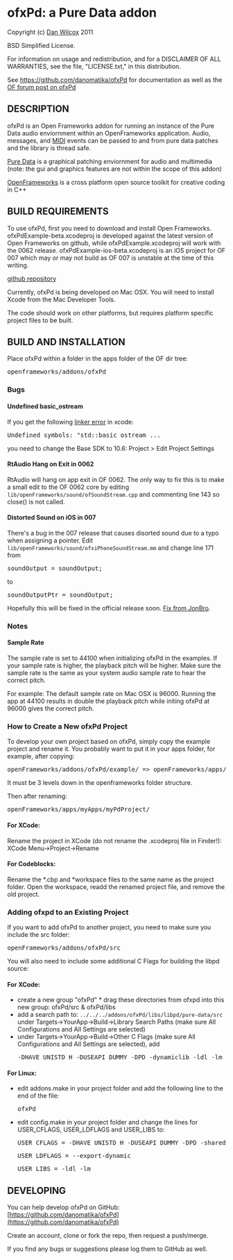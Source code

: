 ofxPd: a Pure Data addon
===================================

Copyright (c) [Dan Wilcox](danomatika.com) 2011

BSD Simplified License.

For information on usage and redistribution, and for a DISCLAIMER OF ALL
WARRANTIES, see the file, "LICENSE.txt," in this distribution.

See https://github.com/danomatika/ofxPd for documentation as well as the [OF forum post on ofxPd](http://forum.openframeworks.cc/index.php?topic=6492.0)

DESCRIPTION
-----------

ofxPd is an Open Frameworks addon for running an instance of the Pure Data audio enviornment within an OpenFrameworks application. Audio, messages, and [MIDI](http://en.wikipedia.org/wiki/Musical_Instrument_Digital_Interface) events can be passed to and from pure data patches and the library is thread safe.

[Pure Data](http://pure-data.info/) is a graphical patching enviornment for audio and multimedia (note: the gui and graphics features are not within the scope of this addon) 

[OpenFrameworks](http://www.openframeworks.cc/) is a cross platform open source toolkit for creative coding in C++

BUILD REQUIREMENTS
------------------

To use ofxPd, first you need to download and install Open Frameworks. ofxPdExample-beta.xcodeproj is developed against the latest version of Open Frameworks on github, while ofxPdExample.xcodeproj will work with the 0062 release. ofxPdExample-ios-beta.xcodeproj is an iOS project for OF 007 which may or may not build as OF 007 is unstable at the time of this writing.

[github repository](https://github.com/openframeworks/openFrameworks)

Currently, ofxPd is being developed on Mac OSX. You will need to install Xcode from the Mac Developer Tools.

The code should work on other platforms, but requires platform specific project files to be built.

BUILD AND INSTALLATION
----------------------

Place ofxPd within a folder in the apps folder of the OF dir tree:
<pre>
openframeworks/addons/ofxPd
</pre>

### Bugs

#### Undefined basic_ostream

If you get the following [linker error](http://www.openframeworks.cc/forum/viewtopic.php?f=8&t=5344&p=26537&hilit=Undefined+symbol#p26537) in xcode:
<pre>
Undefined symbols: "std::basic_ostream<char, std::char_traits<char> ...
</pre>
you need to change the Base SDK to 10.6: Project > Edit Project Settings

#### RtAudio Hang on Exit in 0062

RtAudio will hang on app exit in OF 0062. The only way to fix this is to make a small edit to the OF 0062 core by editing `lib/openFrameworks/sound/ofSoundStream.cpp` and commenting line 143 so close() is not called.

#### Distorted Sound on iOS in 007

There's a bug in the 007 release that causes disorted sound due to a typo when assigning a pointer. Edit `lib/openFrameworks/sound/ofxiPhoneSoundStream.mm` and change line 171 from
<pre>soundOutput = soundOutput;</pre>
to
<pre>soundOutputPtr = soundOutput;</pre>

Hopefully this will be fixed in the official release soon. [Fix from JonBro](https://github.com/openframeworks/openFrameworks/pull/690).

### Notes

#### Sample Rate

The sample rate is set to 44100 when initializing ofxPd in the examples. If your sample rate is higher, the playback pitch will be higher. Make sure the sample rate is the same as your system audio sample rate to hear the correct pitch.

For example: The default sample rate on Mac OSX is 96000. Running the app at 44100 results in double the playback pitch while initing ofxPd at 96000 gives the correct pitch.

### How to Create a New ofxPd Project

To develop your own project based on ofxPd, simply copy the example project and rename it. You probably want to put it in your apps folder, for example, after copying:
<pre>
openFrameworks/addons/ofxPd/example/ => openFrameworks/apps/myApps/example/
</pre>

It must be 3 levels down in the openframeworks folder structure.

Then after renaming:
<pre>
openFrameworks/apps/myApps/myPdProject/
</pre>

#### For XCode:

Rename the project in XCode (do not rename the .xcodeproj file in Finder!): XCode Menu->Project->Rename

#### For Codeblocks:

Rename the *.cbp and *workspace files to the same name as the project folder. Open the workspace, readd the renamed project file, and remove the old project.

### Adding ofxpd to an Existing Project

If you want to add ofxPd to another project, you need to make sure you include the src folder:
<pre>
openFrameworks/addons/ofxPd/src
</pre>

You will also need to include some additional C Flags for building the libpd source:

#### For XCode:

* create a new group "ofxPd" * drag these directories from ofxpd into this new group: ofxPd/src & ofxPd/libs
* add a search path to: `../../../addons/ofxPd/libs/libpd/pure-data/src` under Targets->YourApp->Build->Library Search Paths (make sure All Configurations and All Settings are selected)
* under Targets->YourApp->Build->Other C Flags (make sure All Configurations and All Settings are selected), add
	<pre>-DHAVE_UNISTD_H -DUSEAPI_DUMMY -DPD -dynamiclib -ldl -lm</pre>

#### For Linux:

* edit addons.make in your project folder and add the following line to the end of the file: 
	<pre>ofxPd</pre>
* edit config.make in your project folder and change the lines for USER_CFLAGS, USER_LDFLAGS and USER_LIBS to:
	<pre>USER_CFLAGS = -DHAVE_UNISTD_H -DUSEAPI_DUMMY -DPD -shared</pre>
	<pre>USER_LDFLAGS = --export-dynamic</pre>
	<pre>USER_LIBS = -ldl -lm</pre>

DEVELOPING
----------

You can help develop ofxPd on GitHub: [https://github.com/danomatika/ofxPd](https://github.com/danomatika/ofxPd)

Create an account, clone or fork the repo, then request a push/merge.

If you find any bugs or suggestions please log them to GitHub as well.

